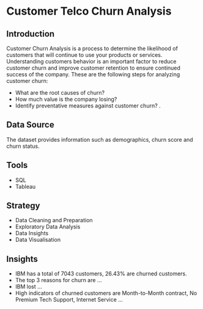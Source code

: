 # Customer Telco Churn Analysis

## Introduction

Customer Churn Analysis is a process to determine the likelihood of customers that will continue to use your products or services. Understanding customers behavior is an important factor to reduce customer churn and improve customer retention to ensure continued success of the company. These are the following steps for analyzing customer churn:

- What are the root causes of churn?
- How much value is the company losing?
- Identify preventative measures against customer churn?
.

## Data Source
The dataset provides information such as demographics, churn score and churn status.


## Tools
- SQL
- Tableau


## Strategy
- Data Cleaning and Preparation
- Exploratory Data Analysis
- Data Insights
- Data Visualisation


## Insights
- IBM has a total of 7043 customers, 26.43% are churned customers.
- The top 3 reasons for churn are …
- IBM lost …
- High indicators of churned customers are Month-to-Month contract, No Premium Tech Support, Internet Service …
